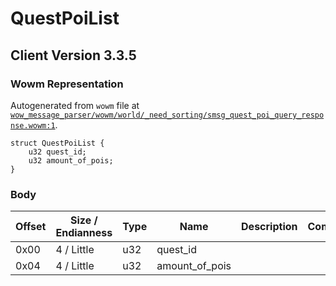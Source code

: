 # QuestPoiList

## Client Version 3.3.5

### Wowm Representation

Autogenerated from `wowm` file at [`wow_message_parser/wowm/world/_need_sorting/smsg_quest_poi_query_response.wowm:1`](https://github.com/gtker/wow_messages/tree/main/wow_message_parser/wowm/world/_need_sorting/smsg_quest_poi_query_response.wowm#L1).
```rust,ignore
struct QuestPoiList {
    u32 quest_id;
    u32 amount_of_pois;
}
```
### Body

| Offset | Size / Endianness | Type | Name | Description | Comment |
| ------ | ----------------- | ---- | ---- | ----------- | ------- |
| 0x00 | 4 / Little | u32 | quest_id |  |  |
| 0x04 | 4 / Little | u32 | amount_of_pois |  |  |


